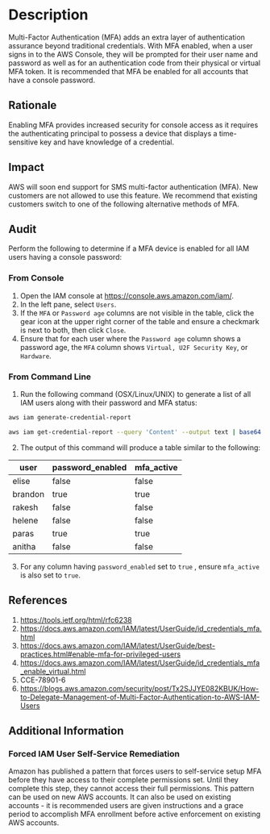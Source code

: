 # Description

Multi-Factor Authentication (MFA) adds an extra layer of authentication assurance beyond traditional credentials. With MFA enabled, when a user signs in to the AWS Console, they will be prompted for their user name and password as well as for an authentication code from their physical or virtual MFA token. It is recommended that MFA be enabled for all accounts that have a console password.

## Rationale

Enabling MFA provides increased security for console access as it requires the authenticating principal to possess a device that displays a time-sensitive key and have knowledge of a credential.

## Impact

AWS will soon end support for SMS multi-factor authentication (MFA). New customers are not allowed to use this feature. We recommend that existing customers switch to one of the following alternative methods of MFA.

## Audit

Perform the following to determine if a MFA device is enabled for all IAM users having a console password:

### From Console

1. Open the IAM console at <https://console.aws.amazon.com/iam/>.
2. In the left pane, select `Users`.
3. If the `MFA` or `Password age` columns are not visible in the table, click the gear icon at the upper right corner of the table and ensure a checkmark is next to both, then click `Close`.
4. Ensure that for each user where the `Password age` column shows a password age, the `MFA` column shows `Virtual, U2F Security Key`, or `Hardware`.

### From Command Line

1. Run the following command (OSX/Linux/UNIX) to generate a list of all IAM users along with their password and MFA status:

```sh
aws iam generate-credential-report
```

```sh
aws iam get-credential-report --query 'Content' --output text | base64 -d | cut -d, -f1,4,8
```

2. The output of this command will produce a table similar to the following:

|user|password_enabled|mfa_active|
|---|---|---|
|elise|false|false|
|brandon|true|true|
|rakesh|false|false|
|helene|false|false|
|paras|true|true|
|anitha|false|false|

3. For any column having `password_enabled` set to `true` , ensure `mfa_active` is also set to `true`.

## References

1. <https://tools.ietf.org/html/rfc6238>
2. <https://docs.aws.amazon.com/IAM/latest/UserGuide/id_credentials_mfa.html>
3. <https://docs.aws.amazon.com/IAM/latest/UserGuide/best-practices.html#enable-mfa-for-privileged-users>
4. <https://docs.aws.amazon.com/IAM/latest/UserGuide/id_credentials_mfa_enable_virtual.html>
5. CCE-78901-6
6. <https://blogs.aws.amazon.com/security/post/Tx2SJJYE082KBUK/How-to-Delegate-Management-of-Multi-Factor-Authentication-to-AWS-IAM-Users>

## Additional Information

### Forced IAM User Self-Service Remediation

Amazon has published a pattern that forces users to self-service setup MFA before they have access to their complete permissions set. Until they complete this step, they cannot access their full permissions. This pattern can be used on new AWS accounts. It can also be used on existing accounts - it is recommended users are given instructions and a grace period to accomplish MFA enrollment before active enforcement on existing AWS accounts.
